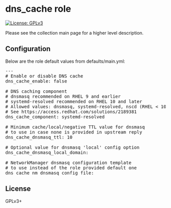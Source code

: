 # dns_cache role

[![License: GPLv3](https://img.shields.io/badge/license-GPLv3-brightgreen.svg)](https://www.gnu.org/licenses/gpl-3.0)

Please see the collection main page for a higher level description.

## Configuration

Below are the role default values from defaults/main.yml:

<pre>
---
# Enable or disable DNS cache
dns_cache_enable: false

# DNS caching component
# dnsmasq recommended on RHEL 9 and earlier
# systemd-resolved recommended on RHEL 10 and later
# Allowed values: dnsmasq, systemd-resolved, nscd (RHEL < 10)
# See https://access.redhat.com/solutions/2189381
dns_cache_component: systemd-resolved

# Minimum cache/local/negative TTL value for dnsmasq
# to use in case none is provided in upstream reply
dns_cache_dnsmasq_ttl: 10

# Optional value for dnsmasq 'local' config option
dns_cache_dnsmasq_local_domain:

# NetworkManager dnsmasq configuration template
# to use instead of the role provided default one
dns_cache_nm_dnsmasq_config_file:
</pre>

## License

GPLv3+
